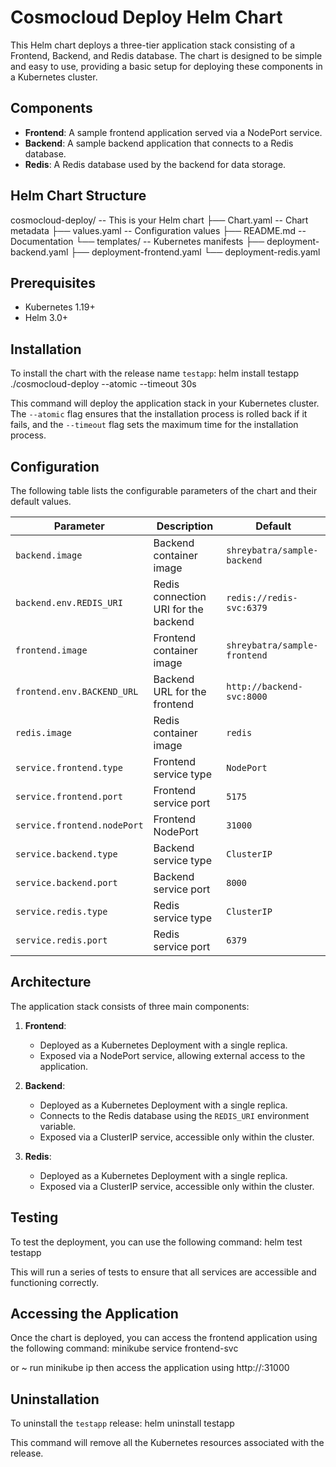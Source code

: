 # Cosmocloud Deploy Helm Chart

This Helm chart deploys a three-tier application stack consisting of a Frontend, Backend, and Redis database. The chart is designed to be simple and easy to use, providing a basic setup for deploying these components in a Kubernetes cluster.

## Components

- **Frontend**: A sample frontend application served via a NodePort service.
- **Backend**: A sample backend application that connects to a Redis database.
- **Redis**: A Redis database used by the backend for data storage.

## Helm Chart Structure

cosmocloud-deploy/ -- This is your Helm chart
├── Chart.yaml -- Chart metadata
├── values.yaml -- Configuration values
├── README.md -- Documentation
└── templates/ -- Kubernetes manifests
├── deployment-backend.yaml
├── deployment-frontend.yaml
└── deployment-redis.yaml

## Prerequisites

- Kubernetes 1.19+
- Helm 3.0+

## Installation

To install the chart with the release name `testapp`:
helm install testapp ./cosmocloud-deploy --atomic --timeout 30s

This command will deploy the application stack in your Kubernetes cluster. The `--atomic` flag ensures that the installation process is rolled back if it fails, and the `--timeout` flag sets the maximum time for the installation process.

## Configuration

The following table lists the configurable parameters of the chart and their default values.

| Parameter                   | Description                          | Default                      |
| --------------------------- | ------------------------------------ | ---------------------------- |
| `backend.image`             | Backend container image              | `shreybatra/sample-backend`  |
| `backend.env.REDIS_URI`     | Redis connection URI for the backend | `redis://redis-svc:6379`     |
| `frontend.image`            | Frontend container image             | `shreybatra/sample-frontend` |
| `frontend.env.BACKEND_URL`  | Backend URL for the frontend         | `http://backend-svc:8000`    |
| `redis.image`               | Redis container image                | `redis`                      |
| `service.frontend.type`     | Frontend service type                | `NodePort`                   |
| `service.frontend.port`     | Frontend service port                | `5175`                       |
| `service.frontend.nodePort` | Frontend NodePort                    | `31000`                      |
| `service.backend.type`      | Backend service type                 | `ClusterIP`                  |
| `service.backend.port`      | Backend service port                 | `8000`                       |
| `service.redis.type`        | Redis service type                   | `ClusterIP`                  |
| `service.redis.port`        | Redis service port                   | `6379`                       |

## Architecture

The application stack consists of three main components:

1. **Frontend**:

   - Deployed as a Kubernetes Deployment with a single replica.
   - Exposed via a NodePort service, allowing external access to the application.

2. **Backend**:

   - Deployed as a Kubernetes Deployment with a single replica.
   - Connects to the Redis database using the `REDIS_URI` environment variable.
   - Exposed via a ClusterIP service, accessible only within the cluster.

3. **Redis**:
   - Deployed as a Kubernetes Deployment with a single replica.
   - Exposed via a ClusterIP service, accessible only within the cluster.

## Testing

To test the deployment, you can use the following command:
helm test testapp

This will run a series of tests to ensure that all services are accessible and functioning correctly.

## Accessing the Application

Once the chart is deployed, you can access the frontend application using the following command:
minikube service frontend-svc

or
~ run minikube ip then access the application using http://<minikube-ip>:31000

## Uninstallation

To uninstall the `testapp` release:
helm uninstall testapp

This command will remove all the Kubernetes resources associated with the release.
